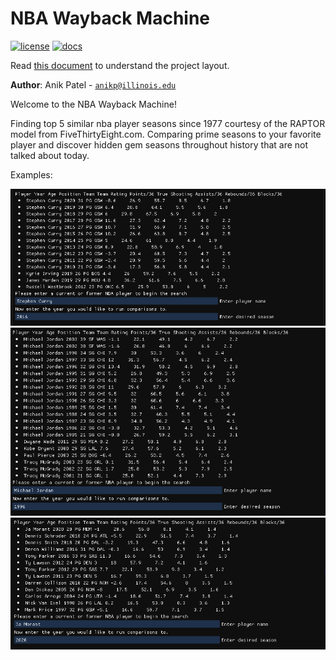 # NBA Wayback Machine

[![license](https://img.shields.io/badge/license-MIT-green)](LICENSE)
[![docs](https://img.shields.io/badge/docs-yes-brightgreen)](docs/README.md)

Read [this document](https://cliutils.gitlab.io/modern-cmake/chapters/basics/structure.html) to understand the project
layout.

**Author**: Anik Patel - [`anikp@illinois.edu`](mailto:example@illinois.edu)

Welcome to the NBA Wayback Machine!

Finding top 5 similar nba player seasons since 1977 courtesy of the RAPTOR model from FiveThirtyEight.com.
Comparing prime seasons to your favorite player and discover hidden gem seasons throughout history that are not
talked about today.

Examples:

![Stephen Curry 2016](https://github.com/Treys21/NBA-Wayback-Machine/blob/master/stephen%20curry%202016.PNG)
![Micheal Jordan 1996](https://github.com/Treys21/NBA-Wayback-Machine/blob/master/Michael%20Jordan.PNG)
![Ja Morant 2020](https://github.com/Treys21/NBA-Wayback-Machine/blob/master/Ja%20Morant.PNG)
